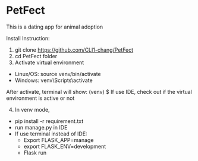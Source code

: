 # PetFect
This is a dating app for animal adoption

Install Instruction:
1. git clone https://github.com/CLI1-chang/PetFect
2. cd PetFect folder
3. Activate virtual environment
  - Linux/OS: source venv/bin/activate 	 	 		
  - Windows: venv\Scripts\activate

After activate, terminal will show: (venv) $
If use IDE, check out if the virtual environment is active or not

4. In venv mode, 
  - pip install -r requirement.txt
  - run manage.py in IDE
  - If use terminal instead of IDE:
      - Export FLASK_APP=manage
      - export FLASK_ENV=development
      - Flask run
